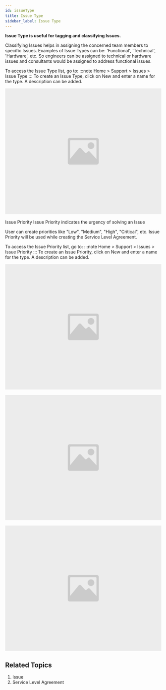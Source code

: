 ```yaml
---
id: issueType
title: Issue Type
sidebar_label: Issue Type
---
```


**Issue Type is useful for tagging and classifying Issues.**

Classifying Issues helps in assigning the concerned team members to specific Issues. Examples of Issue Types can be: 'Functional', 'Technical', 'Hardware', etc. So engineers can be assigned to technical or hardware issues and consultants would be assigned to address functional issues.

To access the Issue Type list, go to:
:::note
Home > Support > Issues > Issue Type
:::
To create an Issue Type, click on New and enter a name for the type. A description can be added.

![image](images/image.jpg)

Issue Priority
Issue Priority indicates the urgency of solving an Issue

User can create priorities like "Low", "Medium", "High", "Critical", etc. Issue Priority will be used while creating the Service Level Agreement.

To access the Issue Priority list, go to:
:::note
Home > Support > Issues > Issue Priority
:::
To create an Issue Priority, click on New and enter a name for the type. A description can be added.

![image](images/image.jpg)

![image](images/image.jpg)

![image](images/image.jpg)

## Related Topics 
1. Issue
1. Service Level Agreement

